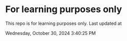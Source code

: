 # For learning purposes only
This repo is for learning purposes only.
Last updated at

Wednesday, October 30, 2024 3:40:25 PM


